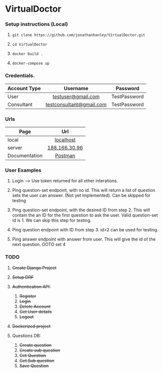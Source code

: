 # VirtualDoctor

### Setup instructions (Local)
1.     git clone https://github.com/jonathanhanley/VirtualDoctor.git
2.     cd VirtualDoctor
3.     docker build .
4.     docker-compose up

### Credentials.
| Account Type        | Username           | Password           |
| ------------- |:-------------:| :-------------:| 
| User    | testuser@gmail.com | TestPassword |
| Consultant    | testconsultant@gmail.com | TestPassword |


### Urls
| Page        | Url           |
| ------------- |:-------------:| 
| local     | [localhost](http://localhost) | 
| server     | [188.166.30.96](http://188.166.30.96/) | 
| Documentation     | [Postman](https://documenter.getpostman.com/view/11213399/UVJhCZwZ) | 

### User Examples
1. Login --> Use token returned for all other interations.
2. Ping question-set endpoint, with no id. This will return a list of question sets the user can answer.
   (Not yet implemented). Can be skipped for testing
   
3. Ping question-set endpoint, with the desired ID from step 2. This will contain the an ID for the first question 
   to ask the user. Valid question-set id is 1. We can skip this step for testing.
   
4. Ping question endpoint with ID from step 3. id=2 can be used for testing.
5. Ping answer endpoint with answer from user. This will give the id of the next question. GOTO set 4


### TODO
1. ~~Create Django Project~~
2. ~~Setup DRF~~
3. ~~Authentication API~~:
    1. ~~Register~~
    2. ~~Login~~
    3. ~~Delete Account~~
    4. ~~Get User details~~
    5. ~~Logout~~
    
4. ~~Dockerized project~~
    
5. Questions DB:
    1. ~~Create question~~
    2. ~~Create sub question~~
    3. ~~Get Question~~
    4. ~~Get Sub question~~
    5. ~~Save Question~~
